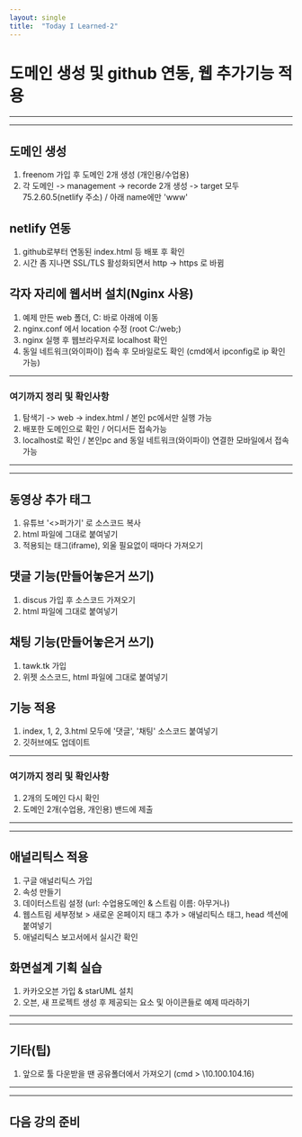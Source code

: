 ```yaml
---
layout: single
title:  "Today I Learned-2"
---
```


# 도메인 생성 및 github 연동, 웹 추가기능 적용
***

***

## 도메인 생성
 1) freenom 가입 후 도메인 2개 생성 (개인용/수업용)
 2) 각 도메인 -> management -> recorde 2개 생성 -> target 모두 75.2.60.5(netlify 주소) / 아래 name에만 'www'
 
## netlify 연동
 1) github로부터 연동된 index.html 등 배포 후 확인
 2) 시간 좀 지나면 SSL/TLS 활성화되면서  http -> https 로 바뀜
 
## 각자 자리에 웹서버 설치(Nginx 사용)
 1) 예제 만든 web 폴더, C: 바로 아래에 이동
 2) nginx.conf 에서 location 수정  (root  C:/web;)
 3) nginx 실행 후 웹브라우저로 localhost 확인
 4) 동일 네트워크(와이파이) 접속 후 모바일로도 확인 (cmd에서 ipconfig로 ip 확인 가능)

***
### 여기까지 정리 및 확인사항
1. 탐색기 -> web -> index.html / 본인 pc에서만 실행 가능
2. 배포한 도메인으로 확인 / 어디서든 접속가능
3. localhost로 확인 / 본인pc and 동일 네트워크(와이파이) 연결한 모바일에서 접속가능
***

***

## 동영상 추가 태그
 1) 유튜브 '<>퍼가기' 로 소스코드 복사
 2) html 파일에 그대로 붙여넣기
 3) 적용되는 태그(iframe), 외울 필요없이 때마다 가져오기

## 댓글 기능(만들어놓은거 쓰기)
 1) discus 가입 후 소스코드 가져오기
 2) html 파일에 그대로 붙여넣기
 
## 채팅 기능(만들어놓은거 쓰기)
 1) tawk.tk 가입
 2) 위젯 소스코드, html 파일에 그대로 붙여넣기

## 기능 적용
 1) index, 1, 2, 3.html 모두에 '댓글', '채팅' 소스코드 붙여넣기
 2) 깃허브에도 업데이트

***
### 여기까지 정리 및 확인사항
1. 2개의 도메인 다시 확인
2. 도메인 2개(수업용, 개인용) 밴드에 제출
***

***

## 애널리틱스 적용
 1) 구글 애널리틱스 가입
 2) 속성 만들기
 3) 데이터스트림 설정 (url: 수업용도메인 & 스트림 이름: 아무거나)
 4) 웹스트림 세부정보 > 새로운 온페이지 태그 추가 > 애널리틱스 태그, head 섹션에 붙여넣기
 5) 애널리틱스 보고서에서 실시간 확인
 
## 화면설계 기획 실습
 1) 카카오오븐 가입 & starUML 설치
 2) 오븐, 새 프로젝트 생성 후 제공되는 요소 및 아이콘들로 예제 따라하기
***

*** 

## 기타(팁)
 1) 앞으로 툴 다운받을 땐 공유폴더에서 가져오기 (cmd > \\10.100.104.16)
***

***

## 다음 강의 준비

